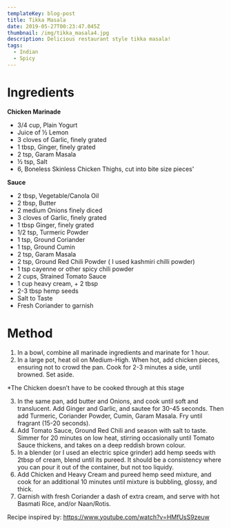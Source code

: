 ```yaml
---
templateKey: blog-post
title: Tikka Masala
date: 2019-05-27T00:23:47.045Z
thumbnail: /img/tikka_masala4.jpg
description: Delicious restaurant style tikka masala!
tags:
  - Indian
  - Spicy
---
```

# Ingredients

**Chicken Marinade**

* 3/4 cup, Plain Yogurt
* Juice of ½ Lemon
* 3 cloves of Garlic, finely grated
* 1 tbsp, Ginger, finely grated
* 2 tsp, Garam Masala
* ½ tsp, Salt
* 6, Boneless Skinless Chicken Thighs, cut into bite size pieces'

**Sauce**

* 2 tbsp, Vegetable/Canola Oil
* 2 tbsp, Butter
* 2 medium Onions finely diced
* 3 cloves of Garlic, finely grated
* 1 tbsp Ginger, finely grated
* 1/2 tsp, Turmeric Powder
* 1 tsp, Ground Coriander
* 1 tsp, Ground Cumin
* 2 tsp, Garam Masala
* 2 tsp, Ground Red Chili Powder ( I used kashmiri chilli powder)
* 1 tsp cayenne or other spicy chili powder
* 2 cups, Strained Tomato Sauce
* 1 cup heavy cream, + 2 tbsp
* 2-3 tbsp hemp seeds
* Salt to Taste
* Fresh Coriander to garnish

# Method

1. In a bowl, combine all marinade ingredients and marinate for 1 hour.
2. In a large pot, heat oil on Medium-High. When hot, add chicken pieces, ensuring not to crowd the pan. Cook for 2-3 minutes a side, until browned. Set aside.

\*The Chicken doesn’t have to be cooked through at this stage

3. In the same pan, add butter and Onions, and cook until soft and translucent. Add Ginger and Garlic, and sautee for 30-45 seconds. Then add Turmeric, Coriander Powder, Cumin, Garam Masala. Fry until fragrant (15-20 seconds).
4. Add Tomato Sauce, Ground Red Chili and season with salt to taste. Simmer for 20 minutes on low heat, stirring occasionally until Tomato Sauce thickens, and takes on a deep reddish brown colour.
5. In a blender (or I used an electric spice grinder) add hemp seeds with 2tbsp of cream, blend until its pureed. It should be a consistency where you can pour it out of the container, but not too liquidy. 
6. Add Chicken and Heavy Cream and pureed hemp seed mixture, and cook for an additional 10 minutes until mixture is bubbling, glossy, and thick.
7. Garnish with fresh Coriander a dash of extra cream, and serve with hot Basmati Rice, and/or Naan/Rotis.

Recipe inspired by: https://www.youtube.com/watch?v=HMfUsS9zeuw
